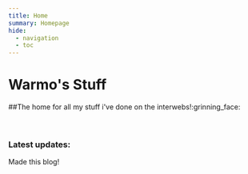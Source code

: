 ```yaml
---
title: Home
summary: Homepage
hide:
  - navigation
  - toc
---
```

# Warmo's Stuff
##The home for all my stuff i've done on the interwebs!:grinning_face:
<br><br><br>
### Latest updates:
Made this blog!